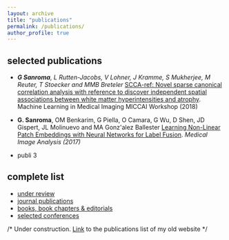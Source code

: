 ```yaml
---
layout: archive
title: "publications"
permalink: /publications/
author_profile: true
---
```


## selected publications

- _**G Sanroma**, L Rutten-Jacobs, V Lohner, J Kramme, S Mukherjee, M Reuter, T Stoecker and MMB Breteler_ 
  [SCCA-ref: Novel sparse canonical correlation analysis with reference to discover independent spatial associations between white matter hyperintensities and atrophy](https://doi.org/10.1007/978-3-030-00919-9_10). Machine Learning in Medical Imaging MICCAI Workshop (2018)

- **G. Sanroma**, OM Benkarim, G Piella, O Camara, G Wu, D Shen, JD Gispert, JL Molinuevo and MA Gonz\'alez Ballester
  [Learning Non-Linear Patch Embeddings with Neural Networks for Label Fusion](https://doi.org/10.1016/j.media.2017.11.013). _Medical Image Analysis (2017)_

- publi 3

## complete list

- [under review](/publications/under-review/)
- [journal publications](/publications/journals/)
- [books, book chapters & editorials](/publications/books/)
- [selected conferences](/publications/conferences/)

/* Under construction. [Link](https://gsanroma.wordpress.com/publications/) to the publications list of my old website */

